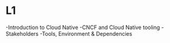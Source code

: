 # L1

-Introduction to Cloud Native
-CNCF and Cloud Native tooling
-Stakeholders
-Tools, Environment & Dependencies
